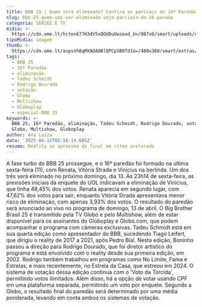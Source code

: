 ```yaml
---
title: BBB 25 | Quem será eliminado? Confira as parciais do 16º Paredão
slug: bbb-25-quem-vai-ser-eliminado-veja-parciais-do-16-paredo
categoria: SÉRIES E TV
midia: >-
  https://cdn.ome.lt/hcten677H3dV5xQOUDuUwzead_U=/987x0/smart/uploads/conteudo/fotos/bbb25-renata-vitoria-vinicius-16-parcial.jpg
tipoMidia: imagem
thumb: >-
  https://cdn.ome.lt/aspsnh8qMXAOA0BlQPCpSB9Td1o=/480x360/smart/extras/conteudos/bbb25-renata-16-parcial-peq.jpg
tags:
  - BBB 25
  - 16º Paredão
  - eliminação
  - Tadeu Schmidt
  - Rodrigo Dourado
  - votação
  - Globo
  - Multishow
  - Globoplay
  - especial-BBB 25
keywords: >-
  BBB 25, 16º Paredão, eliminação, Tadeu Schmidt, Rodrigo Dourado, votação,
  Globo, Multishow, Globoplay
author: Ana Luiza
data: '2025-04-12T02:18:14.685Z'
resumo: Reality se aproxima do final em ritmo acelerado
---
```


A fase turbo do BBB 25 prossegue, e o 16º paredão foi formado na última sexta-feira (11), com Renata, Vitória Strada e Vinícius na berlinda. Um dos três será eliminado no próximo domingo, dia 13. Às 23h14 de sexta-feira, as previsões iniciais da enquete do UOL indicavam a eliminação de Vinícius, que tinha 48,45% dos votos. Renata aparecia em segundo lugar, com 47,62% dos votos para sair, enquanto Vitória Strada apresentava menor risco de eliminação, com apenas 3,93% dos votos. O resultado do paredão será anunciado ao vivo no programa de domingo, 13 de abril. O Big Brother Brasil 25 é transmitido pela TV Globo e pelo Multishow, além de estar disponível para os assinantes do Globoplay e Globo.com, que podem acompanhar o programa com câmeras exclusivas. Tadeu Schmidt está em sua quarta edição como apresentador do BBB, sucedendo Tiago Leifert, que dirigiu o reality de 2017 a 2021, após Pedro Bial. Nesta edição, Boninho passou a direção para Rodrigo Dourado, que foi diretor artístico do programa e está envolvido com o reality desde sua primeira edição, em 2002. Rodrigo também trabalhou em programas como No Limite, Fama e Estrelas, e mais recentemente, no Estrela da Casa, que estreou em 2024. O sistema de votação dessa edição continua com o 'Voto da Torcida', permitindo votos ilimitados. Além disso, há a opção de votar usando CPF em uma plataforma separada, permitindo um voto por enquete. Segundo a Globo, o resultado final do paredão será determinado por uma média ponderada, levando em conta ambos os sistemas de votação.
